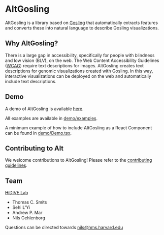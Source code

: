 # AltGosling

AltGosling is a library based on [Gosling](https://github.com/gosling-lang/gosling.js) that automatically extracts features and converts these into natural language to describe Gosling visualizations.


## Why AltGosling? 
There is a large gap in accessibility, specifically for people with blindness and low vision (BLV), on the web. The Web Content Accessibility Guidelines ([WCAG](https://www.w3.org/WAI/standards-guidelines/wcag/)) require text descriptions for images. AltGosling creates text descriptions for genomic visualizations created with Gosling. In this way, interactive visualizations can be deployed on the web and automatically include text descriptions.


## Demo
A demo of AltGosling is available [here](https://gosling-lang.github.io/altgosling/). 

All examples are available in [demo/examples](https://github.com/gosling-lang/altgosling/tree/master/demo/examples).

A minimum example of how to include AltGosling as a React Component can be found in [demo/Demo.tsx](https://github.com/gosling-lang/altgosling/blob/master/demo/Demo.tsx).


## Contributing to Alt
We welcome contributions to AltGosling! Please refer to the [contributing guidelines](CONTRIBUTING.md).


## Team
[HiDIVE Lab](https://hidivelab.org)
- Thomas C. Smits
- Sehi L'Yi
- Andrew P. Mar
- Nils Gehlenborg

Questions can be directed towards <nils@hms.harvard.edu>
